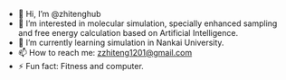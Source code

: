 - 👋 Hi, I’m @zhitenghub
- 👀 I’m interested in molecular simulation, specially enhanced sampling and free energy calculation based on Artificial Intelligence.
- 🌱 I’m currently learning simulation in Nankai University.
- 📫 How to reach me: zzhiteng1201@gmail.com
- ⚡ Fun fact: Fitness and computer.

<!---
zhitenghub/zhitenghub is a ✨ special ✨ repository because its `README.md` (this file) appears on your GitHub profile.
You can click the Preview link to take a look at your changes.
--->
